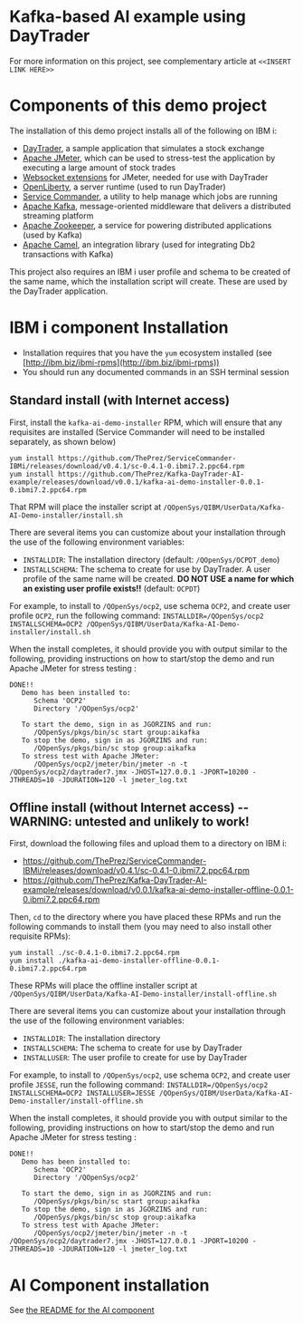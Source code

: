 # Kafka-based AI example using DayTrader

For more information on this project, see complementary article at `<<INSERT LINK HERE>>`

# Components of this demo project

The installation of this demo project installs all of the following on IBM i:
- [DayTrader](https://github.com/jdmcclur/sample.daytrader7), a sample application that simulates a stock exchange
- [Apache JMeter](https://jmeter.apache.org/), which can be used to stress-test the application by executing a large amount of stock trades
- [Websocket extensions](https://github.com/kawasima/jmeter-websocket/) for JMeter, needed for use with DayTrader
- [OpenLiberty](http://openliberty.io), a server runtime (used to run DayTrader)
- [Service Commander](https://theprez.github.io/ServiceCommander-IBMi/#service-commander-for-ibm-i), a utility to help manage which jobs are running
- [Apache Kafka](https://kafka.apache.org), message-oriented middleware that delivers a distributed streaming platform
- [Apache Zookeeper](https://zookeeper.apache.org/), a service for powering distributed applications (used by Kafka)
- [Apache Camel](https://camel.apache.org), an integration library (used for integrating Db2 transactions with Kafka)

This project also requires an IBM i user profile and schema to be created of the same name, which the installation script will create. These are used by the DayTrader application. 


# IBM i component Installation

- Installation requires that you have the `yum` ecosystem installed (see [http://ibm.biz/ibmi-rpms](http://ibm.biz/ibmi-rpms))
- You should run any documented commands in an SSH terminal session

## Standard install (with Internet access)

First, install the `kafka-ai-demo-installer` RPM, which will ensure that any requisites are installed (Service Commander will need to be installed separately, as shown below)

```
yum install https://github.com/ThePrez/ServiceCommander-IBMi/releases/download/v0.4.1/sc-0.4.1-0.ibmi7.2.ppc64.rpm
yum install https://github.com/ThePrez/Kafka-DayTrader-AI-example/releases/download/v0.0.1/kafka-ai-demo-installer-0.0.1-0.ibmi7.2.ppc64.rpm
```

That RPM will place the installer script at `/QOpenSys/QIBM/UserData/Kafka-AI-Demo-installer/install.sh`

There are several items you can customize about your installation through the use of the following environment variables:
- `INSTALLDIR`: The installation directory (default: `/QOpenSys/OCPDT_demo`)
- `INSTALLSCHEMA`: The schema to create for use by DayTrader. A user profile of the same name will be created. **DO NOT USE a name for which an existing user profile exists!!** (default: `OCPDT`)

For example, to install to `/QOpenSys/ocp2`, use schema `OCP2`, and create user profile `OCP2`, run the following command:
`INSTALLDIR=/QOpenSys/ocp2 INSTALLSCHEMA=OCP2 /QOpenSys/QIBM/UserData/Kafka-AI-Demo-installer/install.sh`

When the install completes, it should provide you with output similar to the following, providing instructions on how to start/stop the demo and run Apache JMeter for stress testing :
```
DONE!!
   Demo has been installed to:
      Schema 'OCP2'
      Directory '/QOpenSys/ocp2'

   To start the demo, sign in as JGORZINS and run:
      /QOpenSys/pkgs/bin/sc start group:aikafka
   To stop the demo, sign in as JGORZINS and run:
      /QOpenSys/pkgs/bin/sc stop group:aikafka
   To stress test with Apache JMeter:
      /QOpenSys/ocp2/jmeter/bin/jmeter -n -t /QOpenSys/ocp2/daytrader7.jmx -JHOST=127.0.0.1 -JPORT=10200 -JTHREADS=10 -JDURATION=120 -l jmeter_log.txt
```



## Offline install (without Internet access) -- WARNING: untested and unlikely to work!

First, download the following files and upload them to a directory on IBM i:
- https://github.com/ThePrez/ServiceCommander-IBMi/releases/download/v0.4.1/sc-0.4.1-0.ibmi7.2.ppc64.rpm
- https://github.com/ThePrez/Kafka-DayTrader-AI-example/releases/download/v0.0.1/kafka-ai-demo-installer-offline-0.0.1-0.ibmi7.2.ppc64.rpm

Then, `cd` to the directory where you have placed these RPMs and run the following commands to install them (you may need to also install other requisite RPMs):
```
yum install ./sc-0.4.1-0.ibmi7.2.ppc64.rpm
yum install ./kafka-ai-demo-installer-offline-0.0.1-0.ibmi7.2.ppc64.rpm
```

These RPMs will place the offline installer script at `/QOpenSys/QIBM/UserData/Kafka-AI-Demo-installer/install-offline.sh`

There are several items you can customize about your installation through the use of the following environment variables:
- `INSTALLDIR`: The installation directory
- `INSTALLSCHEMA`: The schema to create for use by DayTrader
- `INSTALLUSER`: The user profile to create for use by DayTrader

For example, to install to `/QOpenSys/ocp2`, use schema `OCP2`, and create user profile `JESSE`, run the following command:
`INSTALLDIR=/QOpenSys/ocp2 INSTALLSCHEMA=OCP2 INSTALLUSER=JESSE /QOpenSys/QIBM/UserData/Kafka-AI-Demo-installer/install-offline.sh`

When the install completes, it should provide you with output similar to the following, providing instructions on how to start/stop the demo and run Apache JMeter for stress testing :
```
DONE!!
   Demo has been installed to:
      Schema 'OCP2'
      Directory '/QOpenSys/ocp2'

   To start the demo, sign in as JGORZINS and run:
      /QOpenSys/pkgs/bin/sc start group:aikafka
   To stop the demo, sign in as JGORZINS and run:
      /QOpenSys/pkgs/bin/sc stop group:aikafka
   To stress test with Apache JMeter:
      /QOpenSys/ocp2/jmeter/bin/jmeter -n -t /QOpenSys/ocp2/daytrader7.jmx -JHOST=127.0.0.1 -JPORT=10200 -JTHREADS=10 -JDURATION=120 -l jmeter_log.txt
```

# AI Component installation
See [the README for the AI component](AI_Component/README.md)
